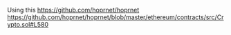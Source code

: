 Using this
https://github.com/hoprnet/hoprnet
https://github.com/hoprnet/hoprnet/blob/master/ethereum/contracts/src/Crypto.sol#L580
